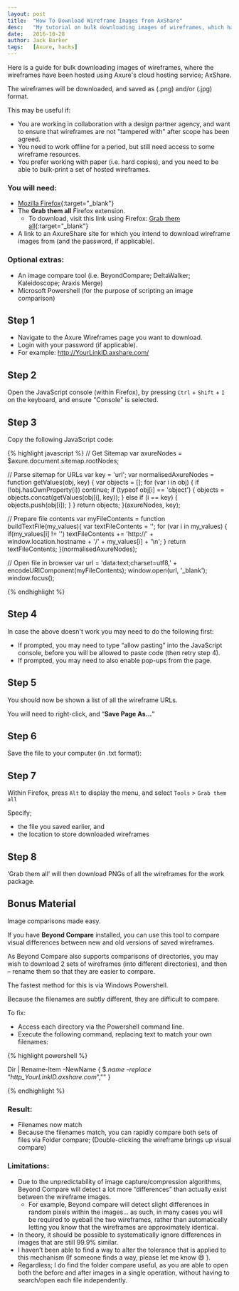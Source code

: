```yaml
---
layout: post
title:  "How To Download Wireframe Images from AxShare"
desc:   "My tutorial on bulk downloading images of wireframes, which have been hosted using Axure's AxShare cloud hosting service."
date:   2016-10-28
author: Jack Barker
tags:   [Axure, hacks]
---
```

Here is a guide for bulk downloading images of wireframes, where the wireframes have been hosted using Axure's
cloud hosting service; AxShare.

The wireframes will be downloaded, and saved as (.png) and/or (.jpg) format.

This may be useful if:

- You are working in collaboration with a design partner agency, and want to ensure that wireframes are not
  "tampered with" after scope has been agreed.
- You need to work offline for a period, but still need access to some wireframe resources.
- You prefer working with paper (i.e. hard copies), and you need to be able to bulk-print a set of hosted wireframes.

### You will need:

- [Mozilla Firefox](firefox){:target="_blank"}
- The **Grab them all** Firefox extension.
  - To download, visit this link using Firefox: [Grab them all](grab-them-all){:target="_blank"}
- A link to an AxureShare site for which you intend to download wireframe images from (and the password, if applicable).

### Optional extras:

- An image compare tool (i.e. BeyondCompare; DeltaWalker; Kaleidoscope; Araxis Merge)
- Microsoft Powershell (for the purpose of scripting an image comparison)

## Step 1

- Navigate to the Axure Wireframes page you want to download.
- Login with your password (if applicable).
- For example: http://YourLinkID.axshare.com/

## Step 2
Open the JavaScript console (within Firefox), by pressing `Ctrl` + `Shift` + `I` on the keyboard, and ensure "Console" is selected.

## Step 3
Copy the following JavaScript code:

{% highlight javascript %}
// Get Sitemap
var axureNodes = $axure.document.sitemap.rootNodes;

// Parse sitemap for URLs
var key = 'url';
var normalisedAxureNodes = function getValues(obj, key) {
    var objects = [];
    for (var i in obj) {
        if (!obj.hasOwnProperty(i)) continue;
        if (typeof obj[i] == 'object') {
            objects = objects.concat(getValues(obj[i], key));
        } else if (i == key) {
            objects.push(obj[i]);
        }
    }
    return objects;
}(axureNodes, key);

// Prepare file contents
var myFileContents = function buildTextFile(my_values){
    var textFileContents = '';
        for (var i in my_values) {
        if(my_values[i] != '')
            textFileContents += 'http://' + window.location.hostname + '/' + my_values[i] + '\n';
    }
    return textFileContents;
}(normalisedAxureNodes);

// Open file in browser
var url = 'data:text;charset=utf8,' + encodeURIComponent(myFileContents);
window.open(url, '_blank');
window.focus();

{% endhighlight %}

## Step 4
In case the above doesn't work you may need to do the following first:

- If prompted, you may need to type “allow pasting” into the JavaScript console, before you will be allowed to paste code (then retry step 4).
- If prompted, you may need to also enable pop-ups from the page.

## Step 5
You should now be shown a list of all the wireframe URLs.

You will need to right-click, and “**Save Page As…**”


## Step 6
Save the file to your computer (in .txt format):
 
## Step 7
Within Firefox, press `Alt` to display the menu, and select `Tools` > `Grab them all`
 
Specify;

- the file you saved earlier, and
- the location to store downloaded wireframes

## Step 8
‘Grab them all’ will then download PNGs of all the wireframes for the work package.
 

## Bonus Material

Image comparisons made easy.

If you have **Beyond Compare** installed, you can use this tool to compare visual differences between new and old versions of saved wireframes.

As Beyond Compare also supports comparisons of directories, you may wish to download 2 sets of wireframes (into different directories),
and then – rename them so that they are easier to compare.

The fastest method for this is via Windows Powershell.

Because the filenames are subtly different, they are difficult to compare.

To fix:

- Access each directory via the Powershell command line.
- Execute the following command, replacing text to match your own filenames:

{% highlight powershell %}

Dir | Rename-Item -NewName { $_.name -replace "http_YourLinkID.axshare.com_","" }

{% endhighlight %}

### Result:

- Filenames now match
- Because the filenames match, you can rapidly compare both sets of files via Folder compare; (Double-clicking the wireframe
  brings up visual compare)

### Limitations:

- Due to the unpredictability of image capture/compression algorithms, Beyond Compare will detect a lot more “differences”
than actually exist between the wireframe images.
  - For example, Beyond compare will detect slight differences in random pixels within the images… as such, in many cases
    you will be required to eyeball the two wireframes, rather than automatically letting you know that the wireframes are
    approximately identical.
- In theory, it should be possible to systematically ignore differences in images that are still 99.9% similar.
- I haven’t been able to find a way to alter the tolerance that is applied to this mechanism (If someone finds a way, please
  let me know :smile: ).
- Regardless; I do find the folder compare useful, as you are able to open both the before and after images in a single operation,
  without having to search/open each file independently.


[firefox]: https://www.mozilla.org/firefox/products/ "Mozilla Firefox"
[grab-them-all]: https://addons.mozilla.org/en-US/firefox/addon/grab-them-all/ "Grab them all"
